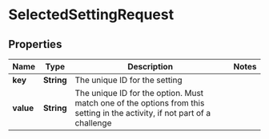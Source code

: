
# SelectedSettingRequest

## Properties
Name | Type | Description | Notes
------------ | ------------- | ------------- | -------------
**key** | **String** | The unique ID for the setting | 
**value** | **String** | The unique ID for the option. Must match one of the options from this setting in the activity, if not part of a challenge | 



